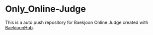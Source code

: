 # Only_Online-Judge
This is a auto push repository for Baekjoon Online Judge created with [BaekjoonHub](https://github.com/BaekjoonHub/BaekjoonHub).
